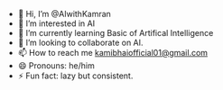 - 👋 Hi, I’m @AIwithKamran
- 👀 I’m interested in AI
- 🌱 I’m currently learning Basic of Artifical Intelligence
- 💞️ I’m looking to collaborate on AI.
- 📫 How to reach me kamibhaiofficial01@gmail.com
- 😄 Pronouns: he/him
- ⚡ Fun fact: lazy but consistent.

<!---
AIwithKamran/AIwithKamran is a ✨ special ✨ repository because its `README.md` (this file) appears on your GitHub profile.
You can click the Preview link to take a look at your changes.
--->
